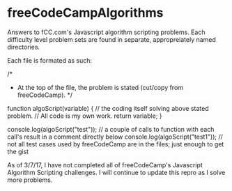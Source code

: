 # freeCodeCampAlgorithms

Answers to fCC.com's Javascript algorithm scripting problems. Each difficulty level problem sets are found in separate, appropreiately named directories.

Each file is formated as such:

/*
 * At the top of the file, the problem is stated (cut/copy from freeCodeCamp).
 */
 
function algoScript(variable) {
     // the coding itself solving above stated problem.
     // All code is my own work.
     return variable;
}

console.log(algoScript("test"));
// a couple of calls to function with each call's result in a comment directly below
console.log(algoScript("test1"));
// not all test cases used by freeCodeCamp are in the files; just enough to get the gist

As of 3/7/17, I have not completed all of freeCodeCamp's Javascript Algorithm Scripting challenges. I will continue to update this repro as I solve more problems.
